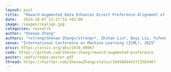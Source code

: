 ```yaml
---
layout: post
title:  "Reward-Augmented Data Enhances Direct Preference Alignment of LLMs"
date:   2024-10-07 12:17:53 +02:00
image: /images/realign.jpg
categories: research
author: "Shenao Zhang"
authors: "<strong>Shenao Zhang</strong>*, Zhihan Liu*, Boyi Liu, Yufeng Zhang, Yingxiang Yang, Yongfei Liu, Liyu Chen, Tao Sun, Zhaoran Wang"
venue: "International Conference on Machine Learning (ICML), 2025"
arxiv: https://arxiv.org/abs/2410.08067
code: https://github.com/shenao-zhang/reward-augmented-preference
poster: /pdfs/redpo-poster.pdf
thread: https://twitter.com/ShenaoZhang/status/1845884442721583467
---
```

